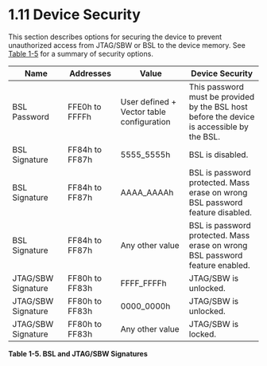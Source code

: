 # 1.11 Device Security

This section describes options for securing the device to prevent unauthorized access from JTAG/SBW or BSL to the
device memory. See [Table 1-5](#table-1-5) for a summary of security options.

<a id="table-1-5"></a>

| Name               | Addresses      | Value                                        | Device Security                                                                               |
| ------------------ | -------------- | -------------------------------------------- | --------------------------------------------------------------------------------------------- |
| BSL Password       | FFE0h to FFFFh | User defined +<br>Vector table configuration | This password must be provided by the BSL host<br>before the device is accessible by the BSL. |
| BSL Signature      | FF84h to FF87h | 5555_5555h                                   | BSL is disabled.                                                                              |
| BSL Signature      | FF84h to FF87h | AAAA_AAAAh                                   | BSL is password protected. Mass erase on wrong<br>BSL password feature disabled.              |
| BSL Signature      | FF84h to FF87h | Any other value                              | BSL is password protected. Mass erase on wrong<br>BSL password feature enabled.               |
| JTAG/SBW Signature | FF80h to FF83h | FFFF_FFFFh                                   | JTAG/SBW is unlocked.                                                                         |
| JTAG/SBW Signature | FF80h to FF83h | 0000_0000h                                   | JTAG/SBW is unlocked.                                                                         |
| JTAG/SBW Signature | FF80h to FF83h | Any other value                              | JTAG/SBW is locked.                                                                           |

**Table 1-5. BSL and JTAG/SBW Signatures**

